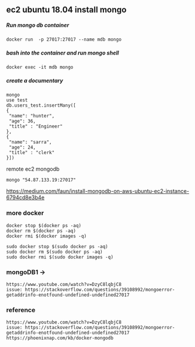 ## ec2 ubuntu 18.04 install mongo

##### Run mongo db container 
```
docker run  -p 27017:27017 --name mdb mongo
```

##### bash into the container and run mongo shell 
```
docker exec -it mdb mongo
```

##### create a documentary
```
mongo
use test
db.users_test.insertMany([
{
 "name": "hunter",
 "age": 36, 
 "title" : "Engineer"
},
{
 "name": "sarra",
 "age": 24, 
 "title" : "clerk"
}])
```

remote ec2  mongodb
```
mongo "54.87.133.19:27017"
```

https://medium.com/faun/install-mongodb-on-aws-ubuntu-ec2-instance-6794cd8e3b4e


### more docker 
```
docker stop $(docker ps -aq)    
docker rm $(docker ps -aq)    
docker rmi $(docker images -q)
```

```
sudo docker stop $(sudo docker ps -aq)    
sudo docker rm $(sudo docker ps -aq)    
sudo docker rmi $(sudo docker images -q)
```


### mongoDB1 -> 
```
https://www.youtube.com/watch?v=DzyC8lqbjC8
issue: https://stackoverflow.com/questions/39108992/mongoerror-getaddrinfo-enotfound-undefined-undefined27017
```


### reference
```
https://www.youtube.com/watch?v=DzyC8lqbjC8
issue: https://stackoverflow.com/questions/39108992/mongoerror-getaddrinfo-enotfound-undefined-undefined27017
https://phoenixnap.com/kb/docker-mongodb
```
